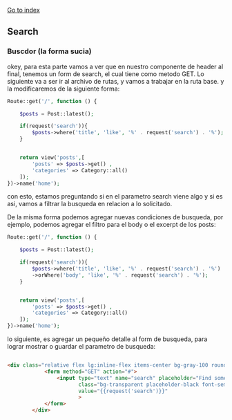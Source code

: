[Go to index](../README.md)

## Search

### Buscdor (la forma sucia)

okey, para esta parte vamos a ver que en nuestro componente de header al final, tenemos un form de search, el cual tiene como metodo GET. Lo siguiente va a ser ir al 
archivo de rutas, y vamos a trabajar en la ruta base. y la modificaremos de la siguiente forma:

```php
Route::get('/', function () {

    $posts = Post::latest();

    if(request('search')){
        $posts->where('title', 'like', '%' . request('search') . '%');
    }


    return view('posts',[
        'posts' => $posts->get() ,
        'categories' => Category::all()
    ]);
})->name('home');

```

con esto, estamos preguntando si en el parametro search viene algo y si es asi, vamos a filtrar la busqueda en relacion a lo solicitado.

De la misma forma podemos agregar nuevas condiciones de busqueda, por ejemplo, podemos agregar el filtro para el body o el excerpt de los posts:

```php
Route::get('/', function () {

    $posts = Post::latest();

    if(request('search')){
        $posts->where('title', 'like', '%' . request('search') . '%')
        ->orWhere('body', 'like', '%' . request('search') . '%');
    }


    return view('posts',[
        'posts' => $posts->get() ,
        'categories' => Category::all()
    ]);
})->name('home');
```

lo siguiente, es agregar un pequeño detalle al form de busqueda, para lograr mostrar o guardar el parametro de busqueda:

```html

<div class="relative flex lg:inline-flex items-center bg-gray-100 rounded-xl px-3 py-2">
            <form method="GET" action="#">
                <input type="text" name="search" placeholder="Find something"
                       class="bg-transparent placeholder-black font-semibold text-sm"
                       value="{{request('search')}}"
                       >
            </form>
        </div>

```